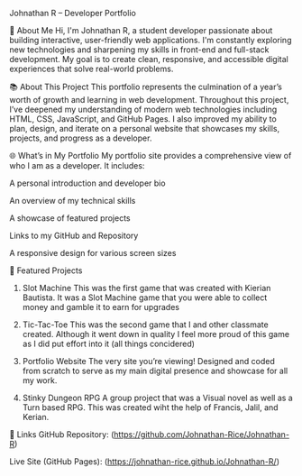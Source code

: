 Johnathan R – Developer Portfolio

👋 About Me
Hi, I'm Johnathan R, a student developer passionate about building interactive, user-friendly web applications. I'm constantly exploring new technologies and sharpening my skills in front-end and full-stack development. My goal is to create clean, responsive, and accessible digital experiences that solve real-world problems.

📚 About This Project
This portfolio represents the culmination of a year’s worth of growth and learning in web development. Throughout this project, I’ve deepened my understanding of modern web technologies including HTML, CSS, JavaScript, and GitHub Pages. I also improved my ability to plan, design, and iterate on a personal website that showcases my skills, projects, and progress as a developer.

🌐 What’s in My Portfolio
My portfolio site provides a comprehensive view of who I am as a developer. It includes:

A personal introduction and developer bio

An overview of my technical skills

A showcase of featured projects

Links to my GitHub and Repository

A responsive design for various screen sizes

💼 Featured Projects
1. Slot Machine
This was the first game that was created with Kierian Bautista. It was a Slot Machine game that you were able to collect money and gamble it to earn for upgrades

2. Tic-Tac-Toe
This was the second game that I and other classmate created. Although it went down in quality I feel more proud of this game as I did put effort into it (all things concidered)

3. Portfolio Website
The very site you’re viewing! Designed and coded from scratch to serve as my main digital presence and showcase for all my work.

4. Stinky Dungeon RPG
A group project that was a Visual novel as well as a Turn based RPG. This was created wiht the help of Francis, Jalil, and Kerian.

🔗 Links
GitHub Repository: (https://github.com/Johnathan-Rice/Johnathan-R)

Live Site (GitHub Pages): (https://johnathan-rice.github.io/Johnathan-R/)
